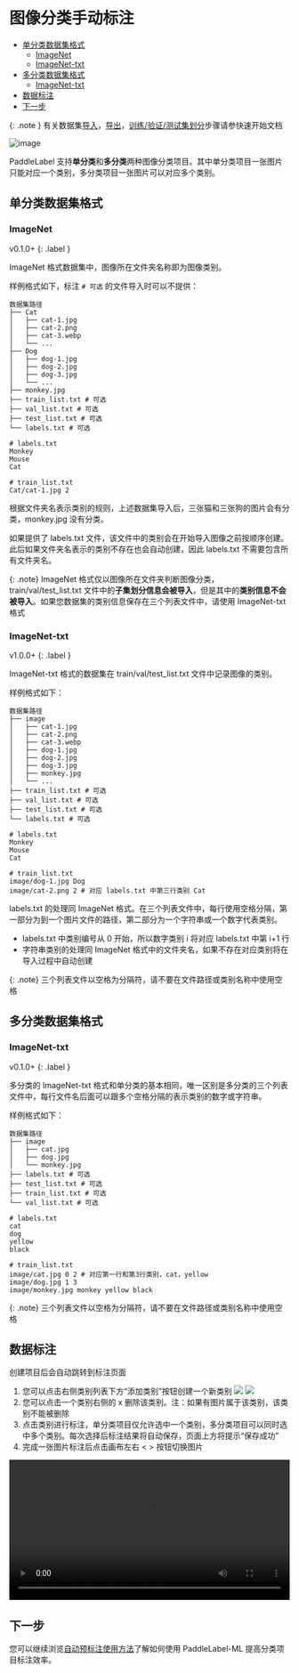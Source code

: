 # 图像分类手动标注

<!-- TOC -->

- [单分类数据集格式](#%E5%8D%95%E5%88%86%E7%B1%BB%E6%95%B0%E6%8D%AE%E9%9B%86%E6%A0%BC%E5%BC%8F)
    - [ImageNet](#imagenet)
    - [ImageNet-txt](#imagenet-txt)
- [多分类数据集格式](#%E5%A4%9A%E5%88%86%E7%B1%BB%E6%95%B0%E6%8D%AE%E9%9B%86%E6%A0%BC%E5%BC%8F)
    - [ImageNet-txt](#imagenet-txt)
- [数据标注](#%E6%95%B0%E6%8D%AE%E6%A0%87%E6%B3%A8)
- [下一步](#%E4%B8%8B%E4%B8%80%E6%AD%A5)

<!-- /TOC -->

{: .note }
有关数据集[导入](../quick_start.html#导入数据集)，[导出](../quick_start.html#导出数据集)，[训练/验证/测试集划分](../quick_start.html#数据集划分)步骤请参快速开始文档

![image](/doc/CN/assets/classification.png)

PaddleLabel 支持**单分类**和**多分类**两种图像分类项目。其中单分类项目一张图片只能对应一个类别，多分类项目一张图片可以对应多个类别。

## 单分类数据集格式

### ImageNet

v0.1.0+ {: .label }

ImageNet 格式数据集中，图像所在文件夹名称即为图像类别。

样例格式如下，标注 `# 可选` 的文件导入时可以不提供：

```shell
数据集路径
├── Cat
│   ├── cat-1.jpg
│   ├── cat-2.png
│   ├── cat-3.webp
│   └── ...
├── Dog
│   ├── dog-1.jpg
│   ├── dog-2.jpg
│   ├── dog-3.jpg
│   └── ...
├── monkey.jpg
├── train_list.txt # 可选
├── val_list.txt # 可选
├── test_list.txt # 可选
└── labels.txt # 可选

# labels.txt
Monkey
Mouse
Cat

# train_list.txt
Cat/cat-1.jpg 2
```

根据文件夹名表示类别的规则，上述数据集导入后，三张猫和三张狗的图片会有分类，monkey.jpg 没有分类。

如果提供了 labels.txt 文件，该文件中的类别会在开始导入图像之前按顺序创建。此后如果文件夹名表示的类别不存在也会自动创建，因此 labels.txt 不需要包含所有文件夹名。

{: .note}
ImageNet 格式仅以图像所在文件夹判断图像分类，train/val/test_list.txt 文件中的**子集划分信息会被导入**，但是其中的**类别信息不会被导入**。如果您数据集的类别信息保存在三个列表文件中，请使用 ImageNet-txt 格式

### ImageNet-txt

v1.0.0+ {: .label }

ImageNet-txt 格式的数据集在 train/val/test_list.txt 文件中记录图像的类别。

样例格式如下：

```shell
数据集路径
├── image
│   ├── cat-1.jpg
│   ├── cat-2.png
│   ├── cat-3.webp
│   ├── dog-1.jpg
│   ├── dog-2.jpg
│   ├── dog-3.jpg
│   ├── monkey.jpg
│   └── ...
├── train_list.txt # 可选
├── val_list.txt # 可选
├── test_list.txt # 可选
└── labels.txt # 可选

# labels.txt
Monkey
Mouse
Cat

# train_list.txt
image/dog-1.jpg Dog
image/cat-2.png 2 # 对应 labels.txt 中第三行类别 Cat
```

labels.txt 的处理同 ImageNet 格式。在三个列表文件中，每行使用空格分隔，第一部分为到一个图片文件的路径，第二部分为一个字符串或一个数字代表类别。

- labels.txt 中类别编号从 0 开始，所以数字类别 i 将对应 labels.txt 中第 i+1 行
- 字符串类别的处理同 ImageNet 格式中的文件夹名，如果不存在对应类别将在导入过程中自动创建

{: .note}
三个列表文件以空格为分隔符，请不要在文件路径或类别名称中使用空格

## 多分类数据集格式

### ImageNet-txt

v0.1.0+ {: .label }

多分类的 ImageNet-txt 格式和单分类的基本相同，唯一区别是多分类的三个列表文件中，每行文件名后面可以跟多个空格分隔的表示类别的数字或字符串。

样例格式如下：

```shell
数据集路径
├── image
│   ├── cat.jpg
│   ├── dog.jpg
│   └── monkey.jpg
├── labels.txt # 可选
├── test_list.txt # 可选
├── train_list.txt # 可选
└── val_list.txt # 可选

# labels.txt
cat
dog
yellow
black

# train_list.txt
image/cat.jpg 0 2 # 对应第一行和第3行类别，cat，yellow
image/dog.jpg 1 3
image/monkey.jpg monkey yellow black
```

{: .note}
三个列表文件以空格为分隔符，请不要在文件路径或类别名称中使用空格

## 数据标注

创建项目后会自动跳转到标注页面

1. 您可以点击右侧类别列表下方“添加类别”按钮创建一个新类别
   ![](/doc/CN/assets/add_label.png)
   ![](/doc/CN/assets/test_label.png)
2. 您可以点击一个类别右侧的 x 删除该类别。注：如果有图片属于该类别，该类别不能被删除
3. 点击类别进行标注，单分类项目仅允许选中一个类别，多分类项目可以同时选中多个类别。每次选择后标注结果将自动保存，页面上方将提示“保存成功”
4. 完成一张图片标注后点击画布左右 < > 按钮切换图片

<video controls src="https://github.com/linhandev/static/releases/download/PaddleLabel%E7%9B%B8%E5%85%B3/clas_ann_demo.mp4" width="100%"></video>

## 下一步

您可以继续浏览[自动预标注使用方法](/doc/CN/ML/auto_inference.md)了解如何使用 PaddleLabel-ML 提高分类项目标注效率。
